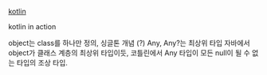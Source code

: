 
[kotlin](https://velog.io/@akimcse/Kotlin-in-Action-6.-%EC%BD%94%ED%8B%80%EB%A6%B0-%ED%83%80%EC%9E%85-%EC%8B%9C%EC%8A%A4%ED%85%9C)

kotlin in action


object는 class를 하나만 정의, 싱글톤 개념 (?)
Any, Any?는 최상위 타입
자바에서 object가 클래스 계층의 최상위 타입이듯, 코틀린에서 Any 타입이 모든 null이 될 수 없는 타입의 조상 타입.

